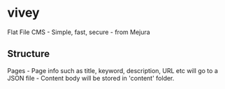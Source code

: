# vivey
Flat File CMS - Simple, fast, secure - from Mejura

## Structure
Pages - Page info such as title, keyword, description, URL etc will go to a JSON file
      - Content body will be stored in 'content' folder.
      